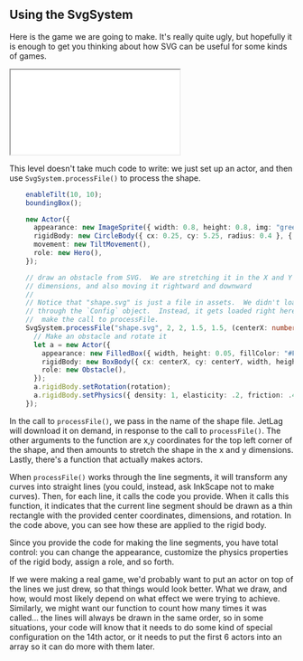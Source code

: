 ## Using the SvgSystem

Here is the game we are going to make.  It's really quite ugly, but hopefully it
is enough to get you thinking about how SVG can be useful for some kinds of
games.

<iframe src="./game_01.iframe.html"></iframe>

This level doesn't take much code to write: we just set up an actor, and then
use `SvgSystem.processFile()` to process the shape.

```typescript
    enableTilt(10, 10);
    boundingBox();

    new Actor({
      appearance: new ImageSprite({ width: 0.8, height: 0.8, img: "green_ball.png" }),
      rigidBody: new CircleBody({ cx: 0.25, cy: 5.25, radius: 0.4 }, { density: 5, friction: 0.6 }),
      movement: new TiltMovement(),
      role: new Hero(),
    });

    // draw an obstacle from SVG.  We are stretching it in the X and Y
    // dimensions, and also moving it rightward and downward
    //
    // Notice that "shape.svg" is just a file in assets.  We didn't load it 
    // through the `Config` object.  Instead, it gets loaded right here, when we
    //  make the call to processFile.
    SvgSystem.processFile("shape.svg", 2, 2, 1.5, 1.5, (centerX: number, centerY: number, width: number, rotation: number) => {
      // Make an obstacle and rotate it
      let a = new Actor({
        appearance: new FilledBox({ width, height: 0.05, fillColor: "#FF0000" }),
        rigidBody: new BoxBody({ cx: centerX, cy: centerY, width, height: 0.05 }),
        role: new Obstacle(),
      });
      a.rigidBody.setRotation(rotation);
      a.rigidBody.setPhysics({ density: 1, elasticity: .2, friction: .4 });
    });
```

In the call to `processFile()`, we pass in  the name of the shape file.  JetLag
will download it on demand, in response to the call to `processFile()`.  The
other arguments to the function are x,y coordinates for the top left corner of
the shape, and then amounts to stretch the shape in the x and y dimensions.
Lastly, there's a function that actually makes actors.

When `processFile()` works through the line segments, it will transform any
curves into straight lines (you could, instead, ask InkScape not to make
curves).  Then, for each line, it calls the code you provide.  When it calls
this function, it indicates that the current line segment should be drawn as a
thin rectangle with the provided center coordinates, dimensions, and rotation.
In the code above, you can see how these are applied to the rigid body.

Since you provide the code for making the line segments, you have total control:
you can change the appearance, customize the physics properties of the rigid
body, assign a role, and so forth.

If we were making a real game, we'd probably want to put an actor on top of the
lines we just drew, so that things would look better.  What we draw, and how,
would most likely depend on what effect we were trying to achieve.  Similarly,
we might want our function to count how many times it was called... the lines
will always be drawn in the same order, so in some situations, your code will
know that it needs to do some kind of special configuration on the 14th actor,
or it needs to put the first 6 actors into an array so it can do more with them
later.
